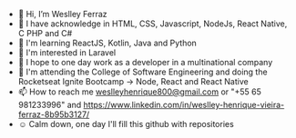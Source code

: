 - 👋 Hi, I’m Weslley Ferraz
- 🦾 I have acknowledge in HTML, CSS, Javascript, NodeJs, React Native, C PHP and C#
- 🌱 I'm learning ReactJS, Kotlin, Java and Python
- 👀 I'm interested in Laravel
- 💞️ I hope to one day work as a developer in a multinational company
- 🚀 I'm attending the College of Software Engineering and doing the Rocketseat Ignite Bootcamp -> Node, React and React Native
- 📫 How to reach me weslleyhenrique800@gmail.com or "+55 65 981233996" and https://www.linkedin.com/in/weslley-henrique-vieira-ferraz-8b95b3127/
- ☺️ Calm down, one day I'll fill this github with repositories
